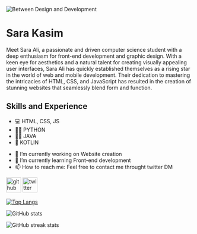 ![Between Design and Development](https://github.com/sarakasimprogrammer/sarakasimprogrammer/blob/main/Banner.png)

# Sara Kasim
Meet Sara Ali, a passionate and driven computer science student with a deep enthusiasm for front-end development and graphic design. With a keen eye for aesthetics and a natural talent for creating visually appealing user interfaces, Sara Ali has quickly established themselves as a rising star in the world of web and mobile development. Their dedication to mastering the intricacies of HTML, CSS, and JavaScript has resulted in the creation of stunning websites that seamlessly blend form and function.

## Skills and Experience
* 💻 HTML, CSS, JS
* 👩‍💻 PYTHON
* 👩‍💻 JAVA
* 📱 KOTLIN

- 🔭 I’m currently working on Website creation 
- 🌱 I’m currently learning Front-end development
- 📫 How to reach me: Feel free to contact me throught twitter DM 


[<img src='https://cdn.jsdelivr.net/npm/simple-icons@3.0.1/icons/github.svg' alt='github' height='40'>](https://github.com/sarakasimprogrammer)  [<img src='https://cdn.jsdelivr.net/npm/simple-icons@3.0.1/icons/twitter.svg' alt='twitter' height='40'>](https://twitter.com/sarakasimtech)  

[![Top Langs](https://github-readme-stats.vercel.app/api/top-langs/?username=sarakasimprogrammer)](https://github.com/anuraghazra/github-readme-stats)

![GitHub stats](https://github-readme-stats.vercel.app/api?username=sarakasimprogrammer&show_icons=true)  

![GitHub streak stats](https://streak-stats.demolab.com/?user=sarakasimprogrammer)  



